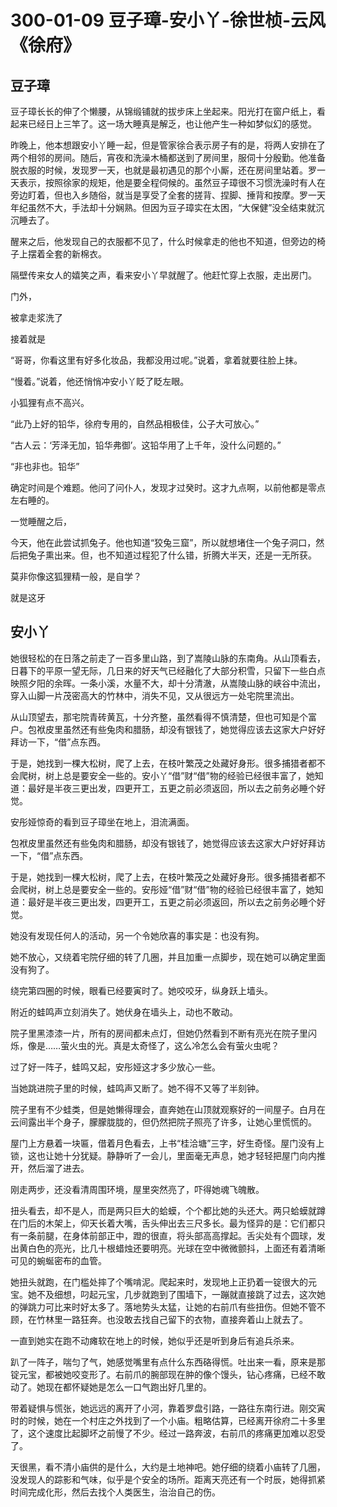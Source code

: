 # 300-01-09 豆子璋-安小丫-徐世桢-云风 《徐府》

## 豆子璋

豆子璋长长的伸了个懒腰，从锦缎铺就的拔步床上坐起来。阳光打在窗户纸上，看起来已经日上三竿了。这一场大睡真是解乏，也让他产生一种如梦似幻的感觉。

昨晚上，他本想跟安小丫睡一起，但是管家徐合表示房子有的是，将两人安排在了两个相邻的房间。随后，宵夜和洗澡木桶都送到了房间里，服伺十分殷勤。他准备脱衣服的时候，发现罗一天，也就是最初遇见的那个小厮，还在房间里站着。罗一天表示，按照徐家的规矩，他是要全程伺候的。虽然豆子璋很不习惯洗澡时有人在旁边盯着，但也入乡随俗，就当是享受了全套的搓背、捏脚、捶背和按摩。罗一天年纪虽然不大，手法却十分娴熟。但因为豆子璋实在太困，“大保健”没全结束就沉沉睡去了。

醒来之后，他发现自己的衣服都不见了，什么时候拿走的他也不知道，但旁边的椅子上摆着全套的新棉衣。

隔壁传来女人的嬉笑之声，看来安小丫早就醒了。他赶忙穿上衣服，走出房门。



门外，

被拿走浆洗了

接着就是

“哥哥，你看这里有好多化妆品，我都没用过呢。”说着，拿着就要往脸上抹。

“慢着。”说着，他还悄悄冲安小丫眨了眨左眼。

小狐狸有点不高兴。


“此乃上好的铅华，徐府专用的，自然品相极佳，公子大可放心。”

“古人云：‘芳泽无加，铅华弗御’。这铅华用了上千年，没什么问题的。”

“非也非也。铅华”

确定时间是个难题。他问了问仆人，发现才过癸时。这才九点啊，以前他都是零点左右睡的。

一觉睡醒之后，


今天，他在此尝试抓兔子。他也知道“狡兔三窟”，所以就想堵住一个兔子洞口，然后把兔子熏出来。但，也不知道过程犯了什么错，折腾大半天，还是一无所获。


莫非你像这狐狸精一般，是自学？

就是这牙


## 安小丫

她很轻松的在日落之前走了一百多里山路，到了嵩陵山脉的东南角。从山顶看去，日暮下的平原一望无际，几日来的好天气已经融化了大部分积雪，只留下一些白点映照夕阳的余晖。一条小溪，水量不大，却十分清澈，从嵩陵山脉的峡谷中流出，穿入山脚一片茂密高大的竹林中，消失不见，又从很远方一处宅院里流出。

从山顶望去，那宅院青砖黄瓦，十分齐整，虽然看得不慎清楚，但也可知是个富户。包袱皮里虽然还有些兔肉和腊肠，却没有银钱了，她觉得应该去这家大户好好拜访一下，“借”点东西。

于是，她找到一棵大松树，爬了上去，在枝叶繁茂之处藏好身形。很多捕猎者都不会爬树，树上总是要安全一些的。安小丫“借”财“借”物的经验已经很丰富了，她知道：最好是半夜三更出发，四更开工，五更之前必须返回，所以去之前务必睡个好觉。





安彤娅惊奇的看到豆子璋坐在地上，泪流满面。

包袱皮里虽然还有些兔肉和腊肠，却没有银钱了，她觉得应该去这家大户好好拜访一下，“借”点东西。

于是，她找到一棵大松树，爬了上去，在枝叶繁茂之处藏好身形。很多捕猎者都不会爬树，树上总是要安全一些的。安彤娅“借”财“借”物的经验已经很丰富了，她知道：最好是半夜三更出发，四更开工，五更之前必须返回，所以去之前务必睡个好觉。


她没有发现任何人的活动，另一个令她欣喜的事实是：也没有狗。

她不放心，又绕着宅院仔细的转了几圈，并且加重一点脚步，现在她可以确定里面没有狗了。

绕完第四圈的时候，眼看已经要寅时了。她咬咬牙，纵身跃上墙头。

附近的蛙鸣声立刻消失了。她伏身在墙头上，动也不敢动。

院子里黑漆漆一片，所有的房间都未点灯，但她仍然看到不断有亮光在院子里闪烁，像是……萤火虫的光。真是太奇怪了，这么冷怎么会有萤火虫呢？

过了好一阵子，蛙鸣又起，安彤娅这才多少放心一些。

当她跳进院子里的时候，蛙鸣声又断了。她不得不又等了半刻钟。

院子里有不少蛙类，但是她懒得理会，直奔她在山顶就观察好的一间屋子。白月在云间露出半个身子，朦朦胧胧的，但仍然把院子照亮了许多，让她心里慌慌的。

屋门上方悬着一块匾，借着月色看去，上书“桂洽塘”三字，好生奇怪。屋门没有上锁，这也让她十分犹疑。静静听了一会儿，里面毫无声息，她才轻轻把屋门向内推开，然后溜了进去。

刚走两步，还没看清周围环境，屋里突然亮了，吓得她魂飞魄散。

扭头看去，却不是人，而是两只巨大的蛤蟆，个个都比她的头还大。两只蛤蟆就蹲在门后的木架上，仰天长着大嘴，舌头伸出去三尺多长。最为怪异的是：它们都只有一条前腿，在身体前部正中，蹬的很直，将头部高高撑起。舌尖处有个圆球，发出黄白色的亮光，比几十根蜡烛还要明亮。光球在空中微微颤抖，上面还有着清晰可见的蜿蜒密布的血管。

她扭头就跑，在门槛处摔了个嘴啃泥。爬起来时，发现地上正扔着一锭很大的元宝。她不及细想，叼起元宝，几步就跑到了围墙下，一蹦就直接跳了过去，这次她的弹跳力可比来时好太多了。落地势头太猛，让她的右前爪有些扭伤。但她不管不顾，在竹林里一路狂奔。也没敢去找自己留下的衣物，直接奔着山上就去了。

一直到她实在跑不动瘫软在地上的时候，她似乎还是听到身后有追兵杀来。

趴了一阵子，喘匀了气，她感觉嘴里有点什么东西硌得慌。吐出来一看，原来是那锭元宝，都被她咬变形了。右前爪的腕部现在肿的像个馒头，钻心疼痛，已经不敢动了。她现在都怀疑她是怎么一口气跑出好几里的。




带着疑惧与慌张，她远远的离开了小河，靠着罗盘引路，一路往东南行进。刚交寅时的时候，她在一个村庄之外找到了一个小庙。粗略估算，已经离开徐府二十多里了，这个速度比起脚坏之前慢了不少。经过一路奔波，右前爪的疼痛更加难以忍受了。

天很黑，看不清小庙供的是什么，大约是土地神吧。她仔细的绕着小庙转了几圈，没发现人的踪影和气味，似乎是个安全的场所。距离天亮还有一个时辰，她得抓紧时间完成化形，然后去找个人类医生，治治自己的伤。